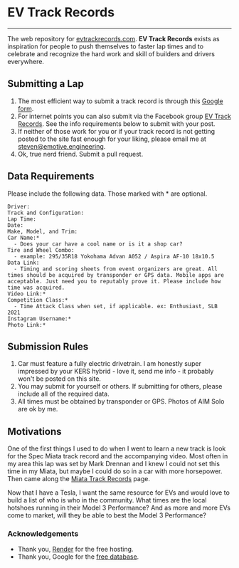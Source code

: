 # EV Track Records

---

The web repository for [evtrackrecords.com](https://evtrackrecords.com). **EV Track Records** exists as inspiration for people to push themselves to faster lap times and to celebrate and recognize the hard work and skill of builders and drivers everywhere.

## Submitting a Lap

1. The most efficient way to submit a track record is through this [Google form](https://forms.gle/sTfyUc7Ubnn4XPyM6).
2. For internet points you can also submit via the Facebook group [EV Track Records](https://www.facebook.com/groups/1635756253489735). See the info requirements below to submit with your post.
3. If neither of those work for you or if your track record is not getting posted to the site fast enough for your liking, please email me at [steven@emotive.engineering](mailto:steven@emotive.engineering).
4. Ok, true nerd friend. Submit a pull request.

## Data Requirements

Please include the following data. Those marked with * are optional.

```
Driver: 
Track and Configuration:
Lap Time:
Date:
Make, Model, and Trim: 
Car Name:* 
  - Does your car have a cool name or is it a shop car?
Tire and Wheel Combo: 
  - example: 295/35R18 Yokohama Advan A052 / Aspira AF-10 18x10.5
Data Link:
  - Timing and scoring sheets from event organizers are great. All times should be acquired by transponder or GPS data. Mobile apps are acceptable. Just need you to reputably prove it. Please include how time was acquired.
Video Link:*
Competition Class:*
  - Time Attack Class when set, if applicable. ex: Enthusiast, SLB 2021
Instagram Username:*
Photo Link:*
```

## Submission Rules

1. Car must feature a fully electric drivetrain. I am honestly super impressed by your KERS hybrid - love it, send me info - it probably won't be posted on this site.
2. You may submit for yourself or others. If submitting for others, please include all of the required data.
3. All times must be obtained by transponder or GPS. Photos of AIM Solo are ok by me.

## Motivations

One of the first things I used to do when I went to learn a new track is look for the Spec Miata track record and the accompanying video. Most often in my area this lap was set by Mark Drennan and I knew I could not set this time in my Miata, but maybe I could do so in a car with more horsepower. Then came along the [Miata Track Records](https://www.facebook.com/groups/miatatrackrecords/) page.

Now that I have a Tesla, I want the same resource for EVs and would love to build a list of who is who in the community. What times are the local hotshoes running in their Model 3 Performance? And as more and more EVs come to market, will they be able to best the Model 3 Performance?

### Acknowledgements

- Thank you, [Render](https://render.com/) for the free hosting.
- Thank you, Google for the [free database](https://docs.google.com/spreadsheets/d/1eWu3GgVJO_mWu6g1xuEgTjM4p1x4gUh5rznC157VISA/edit?usp=sharing).

